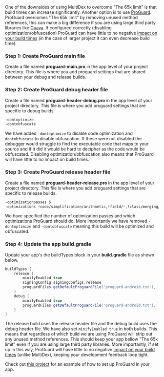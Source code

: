 One of the downsides of using MultiDex to overcome "The 65k limit" is that build times can increase significantly.
Another option is to use [ProGuard](http://proguard.sourceforge.net/). ProGuard overcomes "The 65k limit" by removing unused method references,
this can make a big difference if you are using large third party libraries like [Guava](https://github.com/google/guava). If configured
correctly (disabling optimization/obfuscation) ProGuard can have little to no negative [impact on your build times](https://image.slidesharecdn.com/jackandjilldroidconlondon2015-160314154239/95/eric-lafortune-the-jack-and-jill-build-system-16-638.jpg?cb=1457972343) (in the case of larger project it can even decrease build time).

<!--more-->

### Step 1: Create ProGuard main file
Create a file named **proguard-main.pro** in the app level of your project directory. This file is where you add proguard settings that are shared between your debug and release builds.

### Step 2: Create ProGuard debug header file
Create a file named **proguard-header-debug.pro** in the app level of your project directory. This file is where you add proguard settings that are specific to debug builds.

```bash
-dontoptimize
-dontobfuscate
```

We have added `-dontoptimize` to disable code optimization and `-dontobfuscate` to disable obfuscation. If these were not disabled the debugger would struggle to find the executable code that maps to your source and if it did it would be hard to decipher as the code would be obfuscated. Disabling optimization/obfuscation also means that ProGuard will have little to no impact on build times.

### Step 3: Create ProGuard release header file
Create a file named **proguard-header-release.pro** in the app level of your project directory. This file is where you add proguard settings that are specific to release builds.

```bash
-optimizationpasses 5
-optimizations !code/simplification/arithmetic,!field/*,!class/merging/*
```

We have specified the number of optimization passes and which optimizations ProGuard should do. More importantly we have removed `-dontoptimize` and `-dontobfuscate` meaning this build will be optimized and obfuscated.

### Step 4: Update the app build.gradle
Update your app's the buildTypes block in your **build.gradle** file as shown below.

```groovy
buildTypes {
    release {
        minifyEnabled true
        signingConfig signingConfigs.release
        proguardFiles getDefaultProguardFile('proguard-android.txt'), 'proguard-header-release.pro', 'proguard-main.pro'
    }
    debug {
        minifyEnabled true
        proguardFiles getDefaultProguardFile('proguard-android.txt'), 'proguard-header-debug.pro', 'proguard-main.pro'
    }
}
```

The release build uses the release header file and the debug build uses the debug header file. We have also set `minifyEnabled true` in both builds. This means that regardless of which build we are using ProGuard will strip out any unused method references. This should keep your app bellow "The 65k limit" even if you are using large third party libraries. More importantly, if set up in this way, ProGuard will have little to no negative [impact on your build times](https://image.slidesharecdn.com/jackandjilldroidconlondon2015-160314154239/95/eric-lafortune-the-jack-and-jill-build-system-16-638.jpg?cb=1457972343) (unlike MultiDex), keeping your development feedback loop tight.

Check out [this project](https://github.com/andersmurphy/chain/commit/9d2241a2a6d2571696a1d3ad5ba37e521d8641f5) for an example of how to set up ProGuard in your app.
